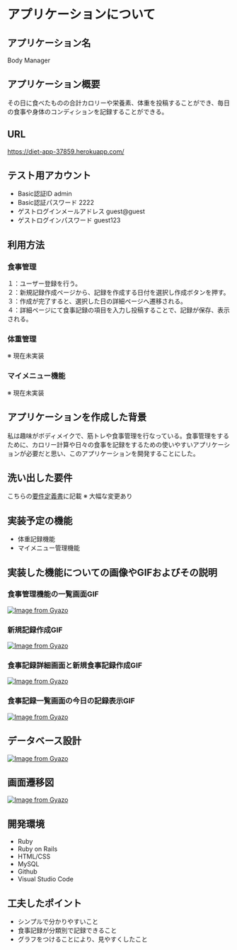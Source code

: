 # アプリケーションについて

## アプリケーション名	
  Body Manager
## アプリケーション概要
  その日に食べたものの合計カロリーや栄養素、体重を投稿することができ、毎日の食事や身体のコンディションを記録することができる。
## URL
  https://diet-app-37859.herokuapp.com/
## テスト用アカウント
  - Basic認証ID admin
  - Basic認証パスワード 2222
  - ゲストログインメールアドレス guest@guest
  - ゲストログインパスワード guest123
## 利用方法
### 食事管理
  １：ユーザー登録を行う。  
  ２：新規記録作成ページから、記録を作成する日付を選択し作成ボタンを押す。  
  ３：作成が完了すると、選択した日の詳細ページへ遷移される。  
  ４：詳細ページにて食事記録の項目を入力し投稿することで、記録が保存、表示される。  
### 体重管理
  ※ 現在未実装
### マイメニュー機能
  ※ 現在未実装
## アプリケーションを作成した背景
  私は趣味がボディメイクで、筋トレや食事管理を行なっている。食事管理をするために、カロリー計算や日々の食事を記録をするための使いやすいアプリケーションが必要だと思い、このアプリケーションを開発することにした。
## 洗い出した要件
  こちらの[要件定義書](1IKgBYdU9itBpVNo6cb4urZDtvRVYeDn5MKTrXzAaYRc/edit#gid=982722306)に記載
  ※ 大幅な変更あり
## 実装予定の機能
  - 体重記録機能
  - マイメニュー管理機能
## 実装した機能についての画像やGIFおよびその説明
### 食事管理機能の一覧画面GIF
  [![Image from Gyazo](https://i.gyazo.com/a1731da3ca13bd657095b59c65482c4c.gif)](https://gyazo.com/a1731da3ca13bd657095b59c65482c4c)
### 新規記録作成GIF
  [![Image from Gyazo](https://i.gyazo.com/3db0d3eb42b5336d527d0c9a12a36bbf.gif)](https://gyazo.com/3db0d3eb42b5336d527d0c9a12a36bbf)
### 食事記録詳細画面と新規食事記録作成GIF
  [![Image from Gyazo](https://i.gyazo.com/d831da974465306b33256b94f5f90aef.gif)](https://gyazo.com/d831da974465306b33256b94f5f90aef)
### 食事記録一覧画面の今日の記録表示GIF
  [![Image from Gyazo](https://i.gyazo.com/dcef39913fb7f8d5f51beca78d973e91.gif)](https://gyazo.com/dcef39913fb7f8d5f51beca78d973e91)
## データベース設計
  [![Image from Gyazo](https://i.gyazo.com/3fc953660df228b1d331388704327d0a.png)](https://gyazo.com/3fc953660df228b1d331388704327d0a)
## 画面遷移図
  [![Image from Gyazo](https://i.gyazo.com/04353711b16f56bd4a1dcd78c22096f1.png)](https://gyazo.com/04353711b16f56bd4a1dcd78c22096f1)
## 開発環境	
  - Ruby
  - Ruby on Rails
  - HTML/CSS
  - MySQL
  - Github
  - Visual Studio Code
## 工夫したポイント
  - シンプルで分かりやすいこと
  - 食事記録が分類別で記録できること
  - グラフをつけることにより、見やすくしたこと